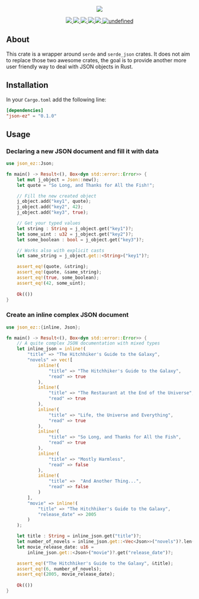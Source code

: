 <p align="center">
  <img src="https://user-images.githubusercontent.com/7868838/67627583-1df9c300-f85f-11e9-9c2e-391f16b4e1c3.png"/>
</p>
<p align="center">
  <a href="https://deps.rs/crate/json-ez/0.2.0">
    <img src="https://deps.rs/crate/json-ez/0.2.0/status.svg"/>
  </a>
  <a href="https://travis-ci.com/alexandrebouthinon/json-ez">
    <img src="https://travis-ci.com/alexandrebouthinon/json-ez.svg?branch=master"/>
  </a>
  <a href="https://codecov.io/gh/alexandrebouthinon/json-ez">
    <img src="https://codecov.io/gh/alexandrebouthinon/json-ez/branch/master/graph/badge.svg" />
  </a>
  <a href="https://crates.io/crates/json-ez">
    <img src="https://img.shields.io/crates/v/json-ez.svg"/>
  </a>
  <a href="https://docs.rs/json-ez">
    <img src="https://docs.rs/json-ez/badge.svg"/>
  </a>
  <a href="https://github.com/alexandrebouthinon/json-ez/blob/master/LICENSE">
    <img alt="undefined" src="https://img.shields.io/github/license/alexandrebouthinon/json-ez.svg?style=flat">
  </a>
</p>

## About

This crate is a wrapper around `serde` and `serde_json` crates. 
It does not aim to replace those two awesome crates, the goal is to provide another more user friendly way to deal with JSON objects in Rust.

## Installation

In your `Cargo.toml` add the following line:
```toml
[dependencies]
"json-ez" = "0.1.0"
```

## Usage

### Declaring a new JSON document and fill it with data
```rust
use json_ez::Json;

fn main() -> Result<(), Box<dyn std::error::Error>> {
    let mut j_object = Json::new();
    let quote = "So Long, and Thanks for All the Fish!";

    // Fill the new created object
    j_object.add("key1", quote);
    j_object.add("key2", 42);
    j_object.add("key3", true);

    // Get your typed values
    let string : String = j_object.get("key1")?;
    let some_uint : u32 = j_object.get("key2")?;
    let some_boolean : bool = j_object.get("key3")?;

    // Works also with explicit casts
    let same_string = j_object.get::<String>("key1")?;

    assert_eq!(quote, &string);
    assert_eq!(quote, &same_string);
    assert_eq!(true, some_boolean);
    assert_eq!(42, some_uint);
    
    Ok(())
}
```

### Create an inline complex JSON document
```rust
use json_ez::{inline, Json};

fn main() -> Result<(), Box<dyn std::error::Error>> {
    // A quite complex JSON documentation with mixed types
    let inline_json = inline!(
        "title" => "The Hitchhiker's Guide to the Galaxy",
        "novels" => vec![
            inline!(
                "title" => "The Hitchhiker's Guide to the Galaxy",
                "read" => true
            ),
            inline!(
                "title" => "The Restaurant at the End of the Universe",
                "read" => true
            ),
            inline!(
                "title" => "Life, the Universe and Everything",
                "read" => true
            ),
            inline!(
                "title" => "So Long, and Thanks for All the Fish",
                "read" => true
            ),
            inline!(
                "title" => "Mostly Harmless",
                "read" => false
            ),
            inline!(
                "title" =>  "And Another Thing...",
                "read" => false
            )
        ],
        "movie" => inline!(
            "title" => "The Hitchhiker's Guide to the Galaxy",
            "release_date" => 2005
        )
    );  

    let title : String = inline_json.get("title")?;
    let number_of_novels = inline_json.get::<Vec<Json>>("novels")?.len();
    let movie_release_date: u16 =
        inline_json.get::<Json>("movie")?.get("release_date")?;

    assert_eq!("The Hitchhiker's Guide to the Galaxy", &title);
    assert_eq!(6, number_of_novels);
    assert_eq!(2005, movie_release_date);
    
    Ok(())
}
```
